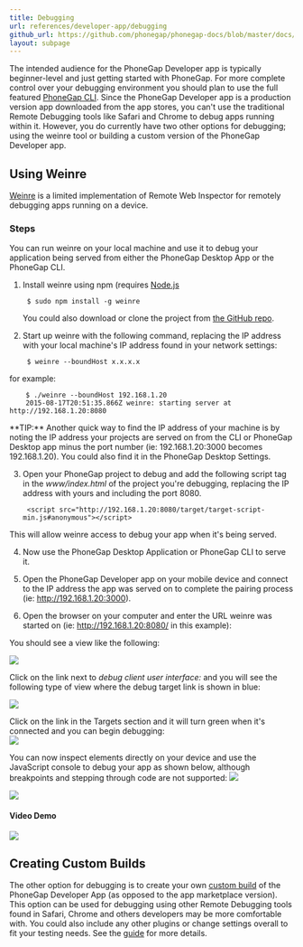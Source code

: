 ```yaml
---
title: Debugging
url: references/developer-app/debugging
github_url: https://github.com/phonegap/phonegap-docs/blob/master/docs/references/developer-app/debugging.html.md
layout: subpage
---
```


The intended audience for the PhoneGap Developer app is typically beginner-level and just getting started with PhoneGap. For 
more complete control over your debugging environment you should plan to use the full featured [PhoneGap CLI](https://www.npmjs.com/package/phonegap).
Since the PhoneGap Developer app is a production version app downloaded from the app stores, you can't use the traditional Remote Debugging
 tools like Safari and Chrome to debug apps running within it. However, you do currently have two other options for debugging; using the weinre 
 tool or building a custom version of the PhoneGap Developer app. 

## Using Weinre
[Weinre](https://www.npmjs.com/package/weinre) is a limited implementation of Remote Web Inspector for remotely debugging apps running on a device. 

### Steps
You can run weinre on your local machine and use it to debug your application being served from either the PhoneGap Desktop App or
the PhoneGap CLI. 

1. Install weinre using npm (requires [Node.js](nodejs.org)
    
        $ sudo npm install -g weinre

    You could also download or clone the project from [the GitHub repo](https://github.com/apache/cordova-weinre). 
    
2. Start up weinre with the following command, replacing the IP address with your local machine's IP address found in your network settings: 

        $ weinre --boundHost x.x.x.x
    
  for example:
    
        $ ./weinre --boundHost 192.168.1.20    
        2015-08-17T20:51:35.866Z weinre: starting server at http://192.168.1.20:8080
    
  <div class="alert--tip">**TIP:** Another quick way to find the IP address of your machine is by noting the IP address your projects are served on from 
  the CLI or PhoneGap Desktop app minus the port number (ie: 192.168.1.20:3000 becomes 192.168.1.20). You could also find it in the PhoneGap
  Desktop Settings.</div>
    
3. Open your PhoneGap project to debug and add the following script tag in the *www/index.html* of the project you're debugging, replacing the 
IP address with yours and including the port 8080.
   
        <script src="http://192.168.1.20:8080/target/target-script-min.js#anonymous"></script>
     
 This will allow weinre access to debug your app when it's being served.  
    
4. Now use the PhoneGap Desktop Application or PhoneGap CLI to serve it.
 
5. Open the PhoneGap Developer app on your mobile device and connect to the IP address the app was served on to complete 
the pairing process (ie: http://192.168.1.20:3000). 

6. Open the browser on your computer and enter the URL weinre was started on (ie: http://192.168.1.20:8080/ in this example):

  You should see a view like the following:
    
  ![](/images/weinre-home.png)
    
  Click on the link next to *debug client user interface:* and you will see the following type of view where the debug target link is shown in blue:
    
  ![](/images/weinre-target.png)
    
  Click on the link in the Targets section and it will turn green when it's connected and you can begin debugging:  
  ![](/images/weinre-connected.png)
  
  You can now inspect elements directly on your device and use the JavaScript console to debug your app as shown below, although breakpoints and stepping
  through code are not supported:
  ![](/images/weinre-demo.png)      
  
  <img class="mobile-image" src="/images/weinre-inspect.png"/>
     
 #### Video Demo
 ![](/images/win-custom-build.gif)
         
  
## Creating Custom Builds
The other option for debugging is to create your own [custom build](/references/developer-app/custom-build) of the PhoneGap Developer App 
(as opposed to the app marketplace version). This option can be used for debugging using other Remote Debugging tools found in Safari, Chrome 
and others developers may be more comfortable with. You could also include any other plugins or change settings overall to fit your testing needs. 
See the [guide](/references/developer-app/custom-build) for more details. 
 



